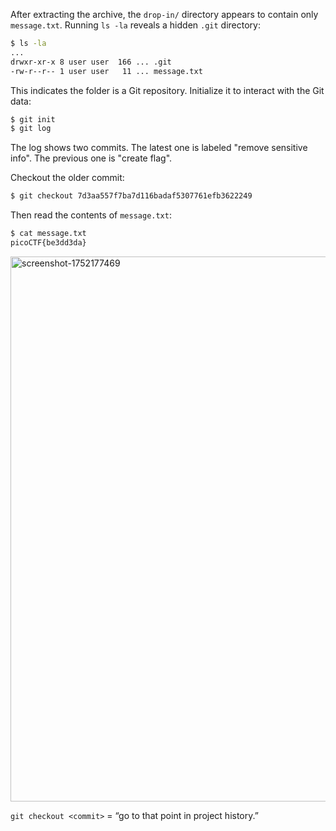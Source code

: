

After extracting the archive, the `drop-in/` directory appears to contain only `message.txt`. Running `ls -la` reveals a hidden `.git` directory:

```bash
$ ls -la
...
drwxr-xr-x 8 user user  166 ... .git
-rw-r--r-- 1 user user   11 ... message.txt
```

This indicates the folder is a Git repository. Initialize it to interact with the Git data:

```bash
$ git init
$ git log
```

The log shows two commits. The latest one is labeled "remove sensitive info". The previous one is "create flag".

Checkout the older commit:

```bash
$ git checkout 7d3aa557f7ba7d116badaf5307761efb3622249
```

Then read the contents of `message.txt`:

```bash
$ cat message.txt
picoCTF{be3dd3da}
```
<img width="962" height="872" alt="screenshot-1752177469" src="https://github.com/user-attachments/assets/e8a149a8-b048-48ca-9c90-c6c154fcdbbe" />


 `git checkout <commit>` = “go to that point in project history.”


